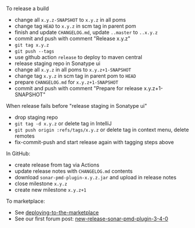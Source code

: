 To release a build

- change all `x.y.z-SNAPSHOT` to `x.y.z` in all poms
- change tag `HEAD` to `x.y.z` in scm tag in parent pom
- finish and update `CHANGELOG.md`, update `..master` to `..x.y.z`
- commit and push with comment "Release x.y.z"
- `git tag x.y.z` 
- `git push --tags`
- use github action `release` to deploy to maven central
- release staging repo in Sonatype ui
- change all `x.y.z` in all poms to `x.y.z+1-SNAPSHOT`
- change tag `x.y.z` in scm tag in parent pom to `HEAD`
- prepare `CHANGELOG.md` for `x.y.z+1-SNAPSHOT`
- commit and push with comment "Prepare for release x.y.z+1-SNAPSHOT"

When release fails before "release staging in Sonatype ui"
- drop staging repo
- `git tag -d x.y.z` or delete tag in IntelliJ
- `git push origin :refs/tags/x.y.z` or delete tag in context menu, delete remotes
- fix-commit-push and start release again with tagging steps above

In GitHub:

- create release from tag via Actions
- update release notes with `CHANGELOG.md` contents
- download `sonar-pmd-plugin-x.y.z.jar` and upload in release notes
- close milestone `x.y.z`
- create new milestone `x.y.z+1`

To marketplace:

- See [deploying-to-the-marketplace](https://community.sonarsource.com/t/deploying-to-the-marketplace/35236)
- See our first forum post: [new-release-sonar-pmd-plugin-3-4-0](https://community.sonarsource.com/t/new-release-sonar-pmd-plugin-3-4-0/63091)
